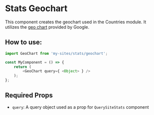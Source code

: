 # Stats Geochart

This component creates the geochart used in the Countries module. It utilizes the [geo chart](https://developers.google.com/chart/interactive/docs/gallery/geochart) provided by Google.

## How to use:

```js
import GeoChart from 'my-sites/stats/geochart';

const MyComponent = () => {
    return (
  		<GeoChart query={ <Object> } />
    );
};
```

## Required Props

- `query`: A query object used as a prop for `QuerySiteStats` component
